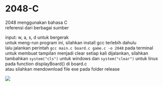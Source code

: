 # 2048-C

2048 menggunakan bahasa C <br>
referensi dari berbagai sumber <br>

input: w, a, s, d untuk bergerak <br>
untuk meng-run program ini, silahkan install gcc terlebih dahulu <br>
lalu jalankan perintah `gcc main.c board.c game.c -o 2048` pada terminal <br>
untuk membuat tampilan menjadi clear setiap kali dijalankan, silahkan tambahkan `system("cls")` untuk windows dan `system("clear")` untuk linux pada function displayBoard() di board.c <br>
atau silahkan mendownload file exe pada folder release

[![](https://visitcount.itsvg.in/api?id=vermilion10&label=repo%20view&color=5&icon=5&pretty=false)](https://visitcount.itsvg.in)
